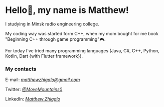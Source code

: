 # Hello🖖, my name is Matthew!

I studying in Minsk radio engineering college.</br> 

My coding way was started form C++, when my mom bought for me book "Beginning C++ through game programming"🎮.<br>

For today I've tried many programming languages (Java, C#, C++, Python, Kotlin, Dart {with Flutter framework}).

### My contacts

E-mail: <i>matthewzhigalo@gmail.com</i>

Twitter: <a href="https://twitter.com/MoveMountains0"><i>@MoveMountains0</i></a>

LinkedIn: <a href="https://www.linkedin.com/in/matthewvirus/"><i>Matthew Zhigalo</i></a>
